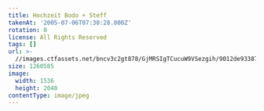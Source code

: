 ```yaml
---
title: Hochzeit Bodo + Steff
takenAt: '2005-07-06T07:30:28.000Z'
rotation: 0
license: All Rights Reserved
tags: []
url: >-
  //images.ctfassets.net/bncv3c2gt878/GjMRSIgTCucuW9VSezgih/9012de933871d030519dd2fa20962fdd/hochzeit-bodo--steff_4559741891_o
size: 1260585
image:
  width: 1536
  height: 2048
contentType: image/jpeg
---
```


